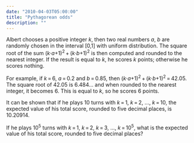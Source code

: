 ```yaml
---
date: "2010-04-03T05:00:00"
title: "Pythagorean odds"
description: ""
---
```


<p>Albert chooses a positive integer <var>k</var>, then two real numbers <var>a</var>, <var>b</var> are randomly chosen in the interval [0,1] with uniform distribution.
The square root of the sum (<var>k</var>·<var>a</var>+1)<sup>2</sup> + (<var>k</var>·<var>b</var>+1)<sup>2</sup> is then computed and rounded to the nearest integer. If the result is equal to <var>k</var>, he scores <var>k</var> points; otherwise he scores nothing.</p>
<p>For example, if <var>k</var> = 6, <var>a</var> = 0.2 and <var>b</var> = 0.85, then (<var>k</var>·<var>a</var>+1)<sup>2</sup> + (<var>k</var>·<var>b</var>+1)<sup>2</sup> = 42.05.
The square root of 42.05 is 6.484... and when rounded to the nearest integer, it becomes 6.
This is equal to <var>k</var>, so he scores 6 points.</p>
<p>It can be shown that if he plays 10 turns with <var>k</var> = 1, <var>k</var> = 2, ..., <var>k</var> = 10, the expected value of his total score, rounded to five decimal places, is 10.20914.</p>
<p>If he plays 10<sup>5</sup> turns with <var>k</var> = 1, <var>k</var> = 2, <var>k</var> = 3, ..., <var>k</var> = 10<sup>5</sup>, what is the expected value of his total score, rounded to five decimal places?</p>

